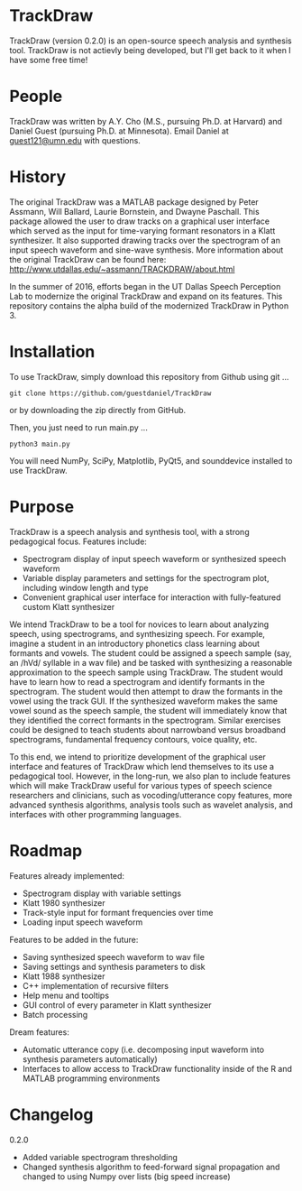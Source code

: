 TrackDraw
=========
TrackDraw (version 0.2.0) is an open-source speech analysis and synthesis tool. TrackDraw is not actievly being developed, but I'll get back to it when I have some free time! 

People
======
TrackDraw was written by A.Y. Cho (M.S., pursuing Ph.D. at Harvard) and Daniel Guest (pursuing Ph.D. at Minnesota).
Email Daniel at guest121@umn.edu with questions.

History
=======
The original TrackDraw was a MATLAB package designed by Peter Assmann, Will Ballard, Laurie Bornstein, and Dwayne Paschall. This package allowed the user to draw tracks on a graphical user interface which served as the input for time-varying formant resonators in a Klatt synthesizer. It also supported drawing tracks over the spectrogram of an input speech waveform and sine-wave synthesis. More information about the original TrackDraw can be found here: http://www.utdallas.edu/~assmann/TRACKDRAW/about.html

In the summer of 2016, efforts began in the UT Dallas Speech Perception Lab to modernize the original TrackDraw and expand on its features. This repository contains the alpha build of the modernized TrackDraw in Python 3.

Installation
============

To use TrackDraw, simply download this repository from Github using git ...

```
git clone https://github.com/guestdaniel/TrackDraw
```

or by downloading the zip directly from GitHub.

Then, you just need to run main.py ...

```
python3 main.py
```

You will need NumPy, SciPy, Matplotlib, PyQt5, and sounddevice installed to use TrackDraw.

Purpose
=======
TrackDraw is a speech analysis and synthesis tool, with a strong pedagogical focus. Features include:
- Spectrogram display of input speech waveform or synthesized speech waveform
- Variable display parameters and settings for the spectrogram plot, including window length and type
- Convenient graphical user interface for interaction with fully-featured custom Klatt synthesizer

We intend TrackDraw to be a tool for novices to learn about analyzing speech, using spectrograms, and synthesizing speech. For example, imagine a student in an introductory phonetics class learning about formants and vowels. The student could be assigned a speech sample (say, an /hVd/ syllable in a wav file) and be tasked with synthesizing a reasonable approximation to the speech sample using TrackDraw. The student would have to learn how to read a spectrogram and identify formants in the spectrogram. The student would then attempt to draw the formants in the vowel using the track GUI. If the synthesized waveform makes the same vowel sound as the speech sample, the student will immediately know that they identified the correct formants in the spectrogram. Similar exercises could be designed to teach students about narrowband versus broadband spectrograms, fundamental frequency contours, voice quality, etc. 

To this end, we intend to prioritize development of the graphical user interface and features of TrackDraw which lend themselves to its use a pedagogical tool. However, in the long-run, we also plan to include features which will make TrackDraw useful for various types of speech science researchers and clinicians, such as vocoding/utterance copy features, more advanced synthesis algorithms, analysis tools such as wavelet analysis, and interfaces with other programming languages.

Roadmap
=======
Features already implemented:
- Spectrogram display with variable settings
- Klatt 1980 synthesizer
- Track-style input for formant frequencies over time
- Loading input speech waveform

Features to be added in the future:
- Saving synthesized speech waveform to wav file
- Saving settings and synthesis parameters to disk
- Klatt 1988 synthesizer
- C++ implementation of recursive filters
- Help menu and tooltips
- GUI control of every parameter in Klatt synthesizer
- Batch processing

Dream features:
- Automatic utterance copy (i.e. decomposing input waveform into synthesis parameters automatically)
- Interfaces to allow access to TrackDraw functionality inside of the R and MATLAB programming environments

Changelog
=========

0.2.0
- Added variable spectrogram thresholding
- Changed synthesis algorithm to feed-forward signal propagation and changed to using Numpy over lists (big speed increase)

